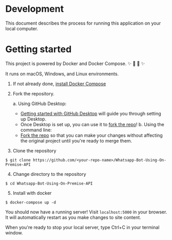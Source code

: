 # Development

This document describes the process for running this application on your local computer.

# Getting started

This project is powered by Docker and Docker Compose.
:sparkles: :turtle: :rocket: :sparkles:

It runs on macOS, Windows, and Linux environments.

1. If not already done, [install Docker Compose](https://docs.docker.com/compose/install/)

2. Fork the repository.

    a. Using GitHub Desktop:
    - [Getting started with GitHub Desktop](https://docs.github.com/en/desktop/installing-and-configuring-github-desktop/overview/getting-started-with-github-desktop) will guide you through setting up Desktop.
    - Once Desktop is set up, you can use it to [fork the repo](https://docs.github.com/en/desktop/contributing-and-collaborating-using-github-desktop/adding-and-cloning-repositories/cloning-and-forking-repositories-from-github-desktop)!
    b. Using the command line:
    - [Fork the repo](https://docs.github.com/en/get-started/quickstart/fork-a-repo#fork-an-example-repository) so that you can make your changes without affecting the original project until you're ready to merge them.

3. Clone the repository

```
$ git clone https://github.com/<your-repo-name>/Whatsapp-Bot-Using-On-Premise-API
```

4. Change directory to the repository
```
$ cd Whatsapp-Bot-Using-On-Premise-API
```

5. Install with docker
```
$ docker-compose up -d
```

You should now have a running server! Visit `localhost:5000` in your browser. It will automatically restart as you make changes to site content.

When you're ready to stop your local server, type Ctrl+C in your terminal window.